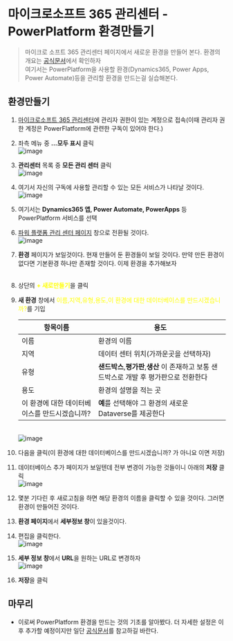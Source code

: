 # 마이크로소프트 365 관리센터 - PowerPlatform 환경만들기
> 마이크로 소프트 365 관리센터 페이지에서 새로운 환경을 만들어 본다. 환경의 개요는 [공식문서](https://docs.microsoft.com/ko-kr/power-platform/admin/environments-overview)에서 확인하자<br>여기서는 PowerPlatform을 사용할 환경(Dynamics365, Power Apps, Power Automate)등을 관리할 환경을 만드는걸 실습해본다.

## 환경만들기
1. [마이크로소프트 365 관리센터](https://admin.microsoft.com/)에 관리자 권한이 있는 계정으로 접속(이때 관리자 권한 계정은 PowerFlatform에 관련한 구독이 있어야 한다.)
2. 좌측 메뉴 중 **...모두 표시** 클릭<br>![image](https://user-images.githubusercontent.com/39551265/155883660-ccdf4282-d6e7-4ab3-8cc0-4dda0afc159e.png)<br>
3. **관리센터** 목록 중 **모든 관리 센터** 클릭<br>![image](https://user-images.githubusercontent.com/39551265/155883724-00accc23-9fde-4f14-ac66-97f587e385cc.png)<br>
4. 여기서 자신의 구독에 사용할 관리할 수 있는 모든 서비스가 나타날 것이다.<br>![image](https://user-images.githubusercontent.com/39551265/155883836-6a598428-02df-412e-b162-e799a27abb78.png)<br>

5. 여기서는 **Dynamics365 앱, Power Automate, PowerApps** 등 PowerPlatform 서비스를 선택

6. [파워 플랫폼 관리 센터 페이지](https://admin.powerplatform.microsoft.com/environments) 창으로 전환될 것이다.<br>![image](https://user-images.githubusercontent.com/39551265/155884177-aeec338e-36fa-4bdf-9abc-5d7f5c2d49cc.png)<br>

7. **환경** 페이지가 보일것이다. 현재 만들어 둔 환경들이 보일 것이다. 만약 만든 환경이 없다면 기본환경 하나만 존재할 것이다. 이제 환경을 추가해보자<br><br>

8. 상단의 <span style="color:yellow">**+ 새로만들기**</span>을 클릭

9. **새 환경** 창에서 <span style="color:yellow">이름,지역,유형,용도,이 환경에 대한 데이터베이스를 만드시겠습니까?</span>를 기입<br>

    |항목이름|용도|
    |---|---|
    |이름|환경의 이름|
    |지역|데이터 센터 위치(가까운곳을 선택하자)|
    |유형|**샌드박스**,**평가판**,**생산** 이 존재하고 보통 샌드박스로 개발 후 평가판으로 전환한다|
    |용도|환경의 설명을 적는 곳|
    |이 환경에 대한 데이터베이스를 만드시겠습니까?|**예**를 선택해야 그 환경의 새로운 Dataverse를 제공한다|

    <br>![image](https://user-images.githubusercontent.com/39551265/155884354-293ee389-5bd5-487a-8285-91ab6469edef.png)<br>

10. 다음을 클릭(이 환경에 대한 데이터베이스를 만드시겠습니까? 가 아니요 이면 저장)

11. 데이터베이스 추가 페이지가 보일텐데 전부 변경이 가능한 것들이니 아래의 **저장** 클릭<br>![image](https://user-images.githubusercontent.com/39551265/155884728-a057ca98-a460-428d-acd8-b9bec0757629.png)<br>

12. 몇분 기다린 후 새로고침을 하면 해당 환경의 이름을 클릭할 수 있을 것이다. 그러면 환경이 만들어진 것이다.

13. **환경 페이지**에서 **세부정보 창**이 있을것이다.

14. 편집을 클릭한다.<br>![image](https://user-images.githubusercontent.com/39551265/155884977-b859a2fe-745b-48b2-9e62-ab8775d654af.png)<br>

15. **세부 정보 창**에서 **URL**을 원하는 URL로 변경하자<br>![image](https://user-images.githubusercontent.com/39551265/155885034-4234a2a7-ad54-47ce-82b9-0c702c724f2c.png)<br>

16. **저장**을 클릭


## 마무리
* 이로써 PowerPlatform 환경을 만드는 것의 기초를 알아봤다. 더 자세한 설정은 이후 추가할 예정이지만 일단 [공식문서](https://docs.microsoft.com/ko-kr/power-platform/admin/admin-documentation)를 참고하길 바란다.
